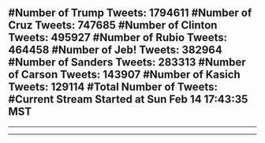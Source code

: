 #Number of Trump Tweets: 1794611
#Number of Cruz Tweets: 747685
#Number of Clinton Tweets: 495927
#Number of Rubio Tweets: 464458
#Number of Jeb! Tweets: 382964
#Number of Sanders Tweets: 283313
#Number of Carson Tweets: 143907
#Number of Kasich Tweets: 129114
#Total Number of Tweets:  
#Current Stream Started at Sun Feb 14 17:43:35 MST
---
---
---
